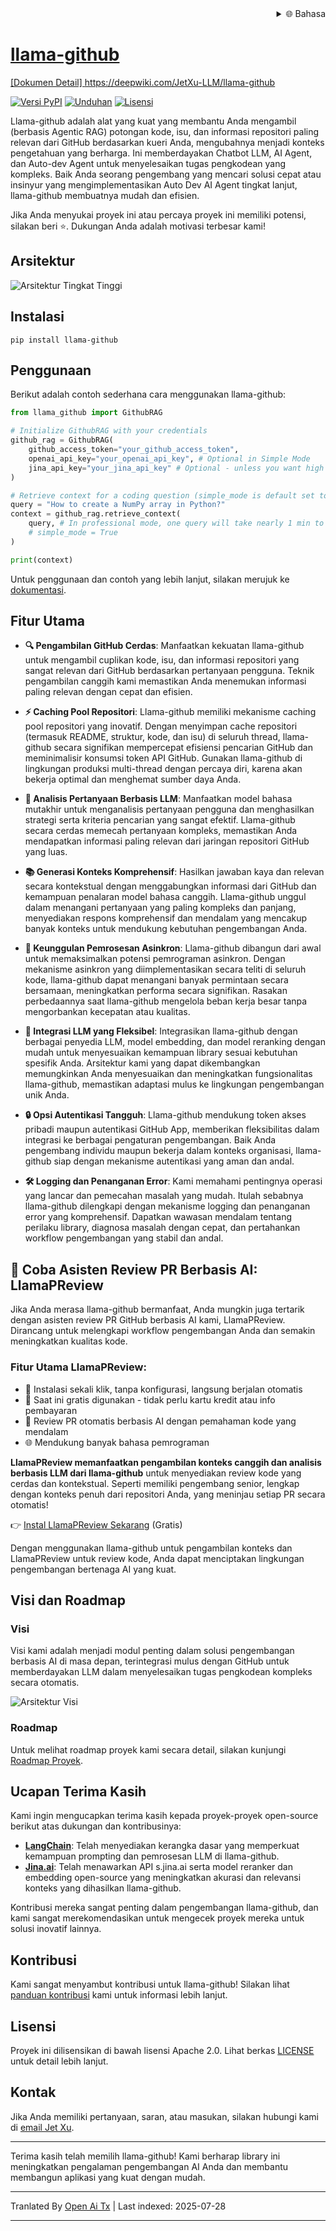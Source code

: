
<div align="right">
  <details>
    <summary >🌐 Bahasa</summary>
    <div>
      <div align="center">
        <a href="https://openaitx.github.io/view.html?user=JetXu-LLM&project=llama-github&lang=en">English</a>
        | <a href="https://openaitx.github.io/view.html?user=JetXu-LLM&project=llama-github&lang=zh-CN">简体中文</a>
        | <a href="https://openaitx.github.io/view.html?user=JetXu-LLM&project=llama-github&lang=zh-TW">繁體中文</a>
        | <a href="https://openaitx.github.io/view.html?user=JetXu-LLM&project=llama-github&lang=ja">日本語</a>
        | <a href="https://openaitx.github.io/view.html?user=JetXu-LLM&project=llama-github&lang=ko">한국어</a>
        | <a href="https://openaitx.github.io/view.html?user=JetXu-LLM&project=llama-github&lang=hi">हिन्दी</a>
        | <a href="https://openaitx.github.io/view.html?user=JetXu-LLM&project=llama-github&lang=th">ไทย</a>
        | <a href="https://openaitx.github.io/view.html?user=JetXu-LLM&project=llama-github&lang=fr">Français</a>
        | <a href="https://openaitx.github.io/view.html?user=JetXu-LLM&project=llama-github&lang=de">Deutsch</a>
        | <a href="https://openaitx.github.io/view.html?user=JetXu-LLM&project=llama-github&lang=es">Español</a>
        | <a href="https://openaitx.github.io/view.html?user=JetXu-LLM&project=llama-github&lang=it">Italiano</a>
        | <a href="https://openaitx.github.io/view.html?user=JetXu-LLM&project=llama-github&lang=ru">Русский</a>
        | <a href="https://openaitx.github.io/view.html?user=JetXu-LLM&project=llama-github&lang=pt">Português</a>
        | <a href="https://openaitx.github.io/view.html?user=JetXu-LLM&project=llama-github&lang=nl">Nederlands</a>
        | <a href="https://openaitx.github.io/view.html?user=JetXu-LLM&project=llama-github&lang=pl">Polski</a>
        | <a href="https://openaitx.github.io/view.html?user=JetXu-LLM&project=llama-github&lang=ar">العربية</a>
        | <a href="https://openaitx.github.io/view.html?user=JetXu-LLM&project=llama-github&lang=fa">فارسی</a>
        | <a href="https://openaitx.github.io/view.html?user=JetXu-LLM&project=llama-github&lang=tr">Türkçe</a>
        | <a href="https://openaitx.github.io/view.html?user=JetXu-LLM&project=llama-github&lang=vi">Tiếng Việt</a>
        | <a href="https://openaitx.github.io/view.html?user=JetXu-LLM&project=llama-github&lang=id">Bahasa Indonesia</a>
        | <a href="https://openaitx.github.io/view.html?user=JetXu-LLM&project=llama-github&lang=as">অসমীয়া</
      </div>
    </div>
  </details>
</div>

# llama-github

[Dokumen Detail] https://deepwiki.com/JetXu-LLM/llama-github

[![Versi PyPI](https://badge.fury.io/py/llama-github.svg)](https://badge.fury.io/py/llama-github)
[![Unduhan](https://static.pepy.tech/badge/Llama-github)](https://pepy.tech/project/Llama-github)
[![Lisensi](https://img.shields.io/badge/License-Apache%202.0-blue.svg)](https://opensource.org/licenses/Apache-2.0)

Llama-github adalah alat yang kuat yang membantu Anda mengambil (berbasis Agentic RAG) potongan kode, isu, dan informasi repositori paling relevan dari GitHub berdasarkan kueri Anda, mengubahnya menjadi konteks pengetahuan yang berharga. Ini memberdayakan Chatbot LLM, AI Agent, dan Auto-dev Agent untuk menyelesaikan tugas pengkodean yang kompleks. Baik Anda seorang pengembang yang mencari solusi cepat atau insinyur yang mengimplementasikan Auto Dev AI Agent tingkat lanjut, llama-github membuatnya mudah dan efisien.

Jika Anda menyukai proyek ini atau percaya proyek ini memiliki potensi, silakan beri ⭐️. Dukungan Anda adalah motivasi terbesar kami!

## Arsitektur
![Arsitektur Tingkat Tinggi](https://raw.githubusercontent.com/JetXu-LLM/llama-github/main/./docs/high_level_architecture.drawio.svg)

## Instalasi
```
pip install llama-github
```

## Penggunaan

Berikut adalah contoh sederhana cara menggunakan llama-github:

```python
from llama_github import GithubRAG

# Initialize GithubRAG with your credentials
github_rag = GithubRAG(
    github_access_token="your_github_access_token", 
    openai_api_key="your_openai_api_key", # Optional in Simple Mode
    jina_api_key="your_jina_api_key" # Optional - unless you want high concurrency production deployment (s.jina.ai API will be used in llama-github)
)

# Retrieve context for a coding question (simple_mode is default set to False)
query = "How to create a NumPy array in Python?"
context = github_rag.retrieve_context(
    query, # In professional mode, one query will take nearly 1 min to generate final contexts. You could set log level to INFO to monitor the retrieval progress
    # simple_mode = True
)

print(context)
```
Untuk penggunaan dan contoh yang lebih lanjut, silakan merujuk ke [dokumentasi](https://raw.githubusercontent.com/JetXu-LLM/llama-github/main/docs/usage.md).

## Fitur Utama

- **🔍 Pengambilan GitHub Cerdas**: Manfaatkan kekuatan llama-github untuk mengambil cuplikan kode, isu, dan informasi repositori yang sangat relevan dari GitHub berdasarkan pertanyaan pengguna. Teknik pengambilan canggih kami memastikan Anda menemukan informasi paling relevan dengan cepat dan efisien.

- **⚡ Caching Pool Repositori**: Llama-github memiliki mekanisme caching pool repositori yang inovatif. Dengan menyimpan cache repositori (termasuk README, struktur, kode, dan isu) di seluruh thread, llama-github secara signifikan mempercepat efisiensi pencarian GitHub dan meminimalisir konsumsi token API GitHub. Gunakan llama-github di lingkungan produksi multi-thread dengan percaya diri, karena akan bekerja optimal dan menghemat sumber daya Anda.

- **🧠 Analisis Pertanyaan Berbasis LLM**: Manfaatkan model bahasa mutakhir untuk menganalisis pertanyaan pengguna dan menghasilkan strategi serta kriteria pencarian yang sangat efektif. Llama-github secara cerdas memecah pertanyaan kompleks, memastikan Anda mendapatkan informasi paling relevan dari jaringan repositori GitHub yang luas.

- **📚 Generasi Konteks Komprehensif**: Hasilkan jawaban kaya dan relevan secara kontekstual dengan menggabungkan informasi dari GitHub dan kemampuan penalaran model bahasa canggih. Llama-github unggul dalam menangani pertanyaan yang paling kompleks dan panjang, menyediakan respons komprehensif dan mendalam yang mencakup banyak konteks untuk mendukung kebutuhan pengembangan Anda.

- **🚀 Keunggulan Pemrosesan Asinkron**: Llama-github dibangun dari awal untuk memaksimalkan potensi pemrograman asinkron. Dengan mekanisme asinkron yang diimplementasikan secara teliti di seluruh kode, llama-github dapat menangani banyak permintaan secara bersamaan, meningkatkan performa secara signifikan. Rasakan perbedaannya saat llama-github mengelola beban kerja besar tanpa mengorbankan kecepatan atau kualitas.

- **🔧 Integrasi LLM yang Fleksibel**: Integrasikan llama-github dengan berbagai penyedia LLM, model embedding, dan model reranking dengan mudah untuk menyesuaikan kemampuan library sesuai kebutuhan spesifik Anda. Arsitektur kami yang dapat dikembangkan memungkinkan Anda menyesuaikan dan meningkatkan fungsionalitas llama-github, memastikan adaptasi mulus ke lingkungan pengembangan unik Anda.

- **🔒 Opsi Autentikasi Tangguh**: Llama-github mendukung token akses pribadi maupun autentikasi GitHub App, memberikan fleksibilitas dalam integrasi ke berbagai pengaturan pengembangan. Baik Anda pengembang individu maupun bekerja dalam konteks organisasi, llama-github siap dengan mekanisme autentikasi yang aman dan andal.

- **🛠️ Logging dan Penanganan Error**: Kami memahami pentingnya operasi yang lancar dan pemecahan masalah yang mudah. Itulah sebabnya llama-github dilengkapi dengan mekanisme logging dan penanganan error yang komprehensif. Dapatkan wawasan mendalam tentang perilaku library, diagnosa masalah dengan cepat, dan pertahankan workflow pengembangan yang stabil dan andal.

## 🤖 Coba Asisten Review PR Berbasis AI: LlamaPReview

Jika Anda merasa llama-github bermanfaat, Anda mungkin juga tertarik dengan asisten review PR GitHub berbasis AI kami, LlamaPReview. Dirancang untuk melengkapi workflow pengembangan Anda dan semakin meningkatkan kualitas kode.

### Fitur Utama LlamaPReview:
- 🚀 Instalasi sekali klik, tanpa konfigurasi, langsung berjalan otomatis
- 💯 Saat ini gratis digunakan - tidak perlu kartu kredit atau info pembayaran
- 🧠 Review PR otomatis berbasis AI dengan pemahaman kode yang mendalam
- 🌐 Mendukung banyak bahasa pemrograman

**LlamaPReview memanfaatkan pengambilan konteks canggih dan analisis berbasis LLM dari llama-github** untuk menyediakan review kode yang cerdas dan kontekstual. Seperti memiliki pengembang senior, lengkap dengan konteks penuh dari repositori Anda, yang meninjau setiap PR secara otomatis!

👉 [Instal LlamaPReview Sekarang](https://github.com/marketplace/llamapreview/) (Gratis)

Dengan menggunakan llama-github untuk pengambilan konteks dan LlamaPReview untuk review kode, Anda dapat menciptakan lingkungan pengembangan bertenaga AI yang kuat.

## Visi dan Roadmap

### Visi

Visi kami adalah menjadi modul penting dalam solusi pengembangan berbasis AI di masa depan, terintegrasi mulus dengan GitHub untuk memberdayakan LLM dalam menyelesaikan tugas pengkodean kompleks secara otomatis.

![Arsitektur Visi](https://raw.githubusercontent.com/JetXu-LLM/llama-github/main/./docs/vision.drawio.svg)

### Roadmap

Untuk melihat roadmap proyek kami secara detail, silakan kunjungi [Roadmap Proyek](https://github.com/users/JetXu-LLM/projects/2).

## Ucapan Terima Kasih

Kami ingin mengucapkan terima kasih kepada proyek-proyek open-source berikut atas dukungan dan kontribusinya:

- **[LangChain](https://github.com/langchain-ai/langchain)**: Telah menyediakan kerangka dasar yang memperkuat kemampuan prompting dan pemrosesan LLM di llama-github.
- **[Jina.ai](https://github.com/jina-ai/reader)**: Telah menawarkan API s.jina.ai serta model reranker dan embedding open-source yang meningkatkan akurasi dan relevansi konteks yang dihasilkan llama-github.

Kontribusi mereka sangat penting dalam pengembangan llama-github, dan kami sangat merekomendasikan untuk mengecek proyek mereka untuk solusi inovatif lainnya.

## Kontribusi

Kami sangat menyambut kontribusi untuk llama-github! Silakan lihat [panduan kontribusi](https://raw.githubusercontent.com/JetXu-LLM/llama-github/main/CONTRIBUTING.md) kami untuk informasi lebih lanjut.

## Lisensi

Proyek ini dilisensikan di bawah lisensi Apache 2.0. Lihat berkas [LICENSE](LICENSE) untuk detail lebih lanjut.

## Kontak

Jika Anda memiliki pertanyaan, saran, atau masukan, silakan hubungi kami di [email Jet Xu](https://raw.githubusercontent.com/JetXu-LLM/llama-github/main/mailto:Voldemort.xu@foxmail.com).

---

Terima kasih telah memilih llama-github! Kami berharap library ini meningkatkan pengalaman pengembangan AI Anda dan membantu membangun aplikasi yang kuat dengan mudah.



---

Tranlated By [Open Ai Tx](https://github.com/OpenAiTx/OpenAiTx) | Last indexed: 2025-07-28

---